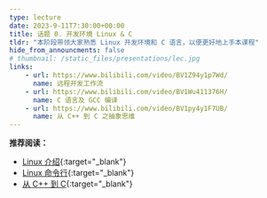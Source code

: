 ```yaml
---
type: lecture
date: 2023-9-11T7:30:00+00:00
title: 话题 0. 开发环境 Linux & C
tldr: "本阶段带领大家熟悉 Linux 开发环境和 C 语言，以便更好地上手本课程"
hide_from_announcments: false
# thumbnail: /static_files/presentations/lec.jpg
links:
    - url: https://www.bilibili.com/video/BV1Z94y1p7Wd/
      name: 远程开发工作流
    - url: https://www.bilibili.com/video/BV1Wu411376H/
      name: C 语言及 GCC 编译
    - url: https://www.bilibili.com/video/BV1py4y1F7UB/
      name: 从 C++ 到 C 之抽象思维
---
```


**推荐阅读：**

- [Linux 介绍](/reader/topic_0/linux_intro.html){:target="_blank"}
- [Linux 命令行](/reader/topic_0/linux_command.html){:target="_blank"}
- [从 C++ 到 C](/reader/topic_0/from_cxx_to_c.html){:target="_blank"}
